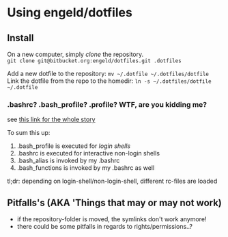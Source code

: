 Using engeld/dotfiles
======================

## Install ##
On a new computer, simply *clone* the repository.   
`git clone git@bitbucket.org:engeld/dotfiles.git .dotfiles`


Add a new dotfile to the repository: `mv ~/.dotfile ~/.dotfiles/dotfile`  
Link the dotfile from the repo to the homedir: `ln -s ~/.dotfiles/dotfile ~/.dotfile`

### .bashrc? .bash_profile? .profile? WTF, are you kidding me? ###
see [this link for the whole story][1]

To sum this up:
  1. .bash_profile is executed for *login shells*
  1. .bashrc is executed for interactive non-login shells
  1. .bash_alias is invoked by my .bashrc
  1. .bash_functions is invoked by my .bashrc as well

tl;dr: depending on login-shell/non-login-shell, different rc-files are loaded

## Pitfalls's (AKA 'Things that may or may not work)  ##
* if the repository-folder is moved, the symlinks don't work anymore!
* there could be some pitfalls in regards to rights/permissions..?

[1]: http://www.joshstaiger.org/archives/2005/07/bash_profile_vs.html
